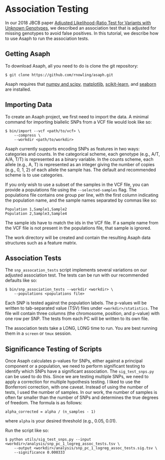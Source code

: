 # Association Testing

In our 2018 JBCB paper [Adjusted Likelihood-Ratio Test for Variants with Unknown Genotypes](https://www.worldscientific.com/doi/10.1142/S0219720018400206), we described an association test that is adjusted for missing genotypes to avoid false positives.  In this tutorial, we describe how to use Asaph to run the association tests.

## Getting Asaph
To download Asaph, all you need to do is clone the git repository:

```
$ git clone https://github.com/rnowling/asaph.git
```

Asaph requires that [numpy and scipy](http://www.numpy.org/), [matplotlib](http://matplotlib.org/), [scikit-learn](http://scikit-learn.org/stable/), and [seaborn](https://seaborn.pydata.org/index.html) are installed.

## Importing Data
To create an Asaph project, we first need to import the data.  A minimal command for importing biallelic SNPs from a VCF file would look like so:

```
$ bin/import --vcf <path/to/vcf> \
    --compress \
    --workdir <path/to/workdir>
```

Asaph currently supports encoding SNPs as features in two ways: categories and counts.  In the categorical scheme, each genotype (e.g., A/T, A/A, T/T) is represented as a binary variable. In the counts scheme, each allele (e.g., A, T) is represented as an integer giving the number of copies (e.g., 0, 1, 2) of each allele the sample has.  The default and recommended scheme is to use categories.

If you only wish to use a subset of the samples in the VCF file, you can provide a populations file using the `--selected-samples` flag.  The populations file contains one group per line, with the first column indicating the population name, and the sample names separated by commas like so:

```
Population 1,Sample1,Sample2
Population 2,Sample3,Sample4
```

The sample ids have to match the ids in the VCF file.  If a sample name from the VCF file is not present in the populations file, that sample is ignored.

The work directory will be created and contain the resulting Asaph data structures such as a feature matrix.

## Association Tests
The `snp_assocation_tests` script implements several variations on our adjusted association test.  The tests can be run with our recommended defaults like so: 

```
$ bin/snp_association_tests --workdir <workdir> \
    --populations <populations file>
```

Each SNP is tested against the population labels.  The p-values will be written to tab-separated value (TSV) files under `<workdir>/statistics`.  The file will contain three columns (the chromosome, position, and p-value) with one row per SNP.  The tests from each PC will be written to its own file.

The association tests take a LONG, LONG time to run.  You are best running them in a `screen` or `tmux` session.

## Significance Testing of Scripts
Once Asaph calculates p-values for SNPs, either against a principal component or a population, we need to perform significant testing to identify which SNPs have a significant association.  The `sig_test_snps.py` can be used to do this.  Since we are testing multiple SNPs, we need to apply a correction for multiple hypothesis testing.  I liked to use the Bonferroni correction, with one caveat.  Instead of using the number of tests, I used the number of samples.  In our work, the number of samples is often far smaller than the number of SNPs and determines the true degrees of freedom.  The formula is as follows:

```
alpha_corrected = alpha / (n_samples - 1)
```

where `alpha` is your desired threshold (e.g., 0.05, 0.01).

Run the script like so:

```
$ python utils/sig_test_snps.py --input <workdir>/analysis/snp_pc_1_logreg_assoc_tests.tsv \
    --output <workdir>/analysis/snp_pc_1_logreg_assoc_tests.sig.tsv \
    --significance 0.000333
```

